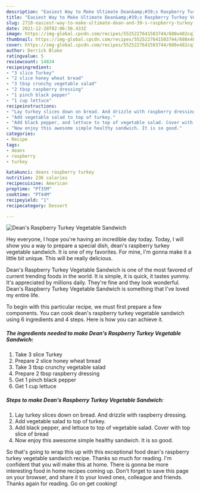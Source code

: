 ```yaml
---
description: "Easiest Way to Make Ultimate Dean&amp;#39;s Raspberry Turkey Vegetable Sandwich"
title: "Easiest Way to Make Ultimate Dean&amp;#39;s Raspberry Turkey Vegetable Sandwich"
slug: 2718-easiest-way-to-make-ultimate-dean-and-39-s-raspberry-turkey-vegetable-sandwich
date: 2021-12-28T02:06:56.433Z
image: https://img-global.cpcdn.com/recipes/5525227641503744/680x482cq70/deans-raspberry-turkey-vegetable-sandwich-recipe-main-photo.jpg
thumbnail: https://img-global.cpcdn.com/recipes/5525227641503744/680x482cq70/deans-raspberry-turkey-vegetable-sandwich-recipe-main-photo.jpg
cover: https://img-global.cpcdn.com/recipes/5525227641503744/680x482cq70/deans-raspberry-turkey-vegetable-sandwich-recipe-main-photo.jpg
author: Derrick Blake
ratingvalue: 5
reviewcount: 14834
recipeingredient:
- "3 slice Turkey"
- "2 slice honey wheat bread"
- "3 tbsp crunchy vegetable salad"
- "2 tbsp raspberry dressing"
- "1 pinch black pepper"
- "1 cup lettuce"
recipeinstructions:
- "Lay turkey slices down on bread. And drizzle with raspberry dressing."
- "Add vegetable salad to top of turkey."
- "Add black pepper, and lettuce to top of vegetable salad. Cover with top slice of bread"
- "Now enjoy this awesome simple healthy sandwich. It is so good."
categories:
- Recipe
tags:
- deans
- raspberry
- turkey

katakunci: deans raspberry turkey 
nutrition: 236 calories
recipecuisine: American
preptime: "PT35M"
cooktime: "PT44M"
recipeyield: "1"
recipecategory: Dessert

---
```



![Dean&#39;s Raspberry Turkey Vegetable Sandwich](https://img-global.cpcdn.com/recipes/5525227641503744/680x482cq70/deans-raspberry-turkey-vegetable-sandwich-recipe-main-photo.jpg)

Hey everyone, I hope you're having an incredible day today. Today, I will show you a way to prepare a special dish, dean&#39;s raspberry turkey vegetable sandwich. It is one of my favorites. For mine, I'm gonna make it a little bit unique. This will be really delicious.



Dean&#39;s Raspberry Turkey Vegetable Sandwich is one of the most favored of current trending foods in the world. It is simple, it is quick, it tastes yummy. It's appreciated by millions daily. They're fine and they look wonderful. Dean&#39;s Raspberry Turkey Vegetable Sandwich is something that I've loved my entire life.


To begin with this particular recipe, we must first prepare a few components. You can cook dean&#39;s raspberry turkey vegetable sandwich using 6 ingredients and 4 steps. Here is how you can achieve it.

<!--inarticleads1-->

##### The ingredients needed to make Dean&#39;s Raspberry Turkey Vegetable Sandwich:

1. Take 3 slice Turkey
1. Prepare 2 slice honey wheat bread
1. Take 3 tbsp crunchy vegetable salad
1. Prepare 2 tbsp raspberry dressing
1. Get 1 pinch black pepper
1. Get 1 cup lettuce




<!--inarticleads2-->

##### Steps to make Dean&#39;s Raspberry Turkey Vegetable Sandwich:

1. Lay turkey slices down on bread. And drizzle with raspberry dressing.
1. Add vegetable salad to top of turkey.
1. Add black pepper, and lettuce to top of vegetable salad. Cover with top slice of bread
1. Now enjoy this awesome simple healthy sandwich. It is so good.




So that's going to wrap this up with this exceptional food dean&#39;s raspberry turkey vegetable sandwich recipe. Thanks so much for reading. I'm confident that you will make this at home. There is gonna be more interesting food in home recipes coming up. Don't forget to save this page on your browser, and share it to your loved ones, colleague and friends. Thanks again for reading. Go on get cooking!
